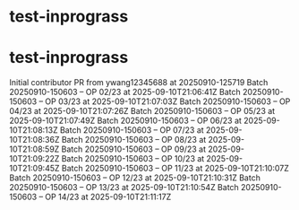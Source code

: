 # test-inprograss
# test-inprograss
Initial contributor PR from ywang12345688 at 20250910-125719
Batch 20250910-150603 – OP 02/23 at 2025-09-10T21:06:41Z
Batch 20250910-150603 – OP 03/23 at 2025-09-10T21:07:03Z
Batch 20250910-150603 – OP 04/23 at 2025-09-10T21:07:26Z
Batch 20250910-150603 – OP 05/23 at 2025-09-10T21:07:49Z
Batch 20250910-150603 – OP 06/23 at 2025-09-10T21:08:13Z
Batch 20250910-150603 – OP 07/23 at 2025-09-10T21:08:36Z
Batch 20250910-150603 – OP 08/23 at 2025-09-10T21:08:59Z
Batch 20250910-150603 – OP 09/23 at 2025-09-10T21:09:22Z
Batch 20250910-150603 – OP 10/23 at 2025-09-10T21:09:45Z
Batch 20250910-150603 – OP 11/23 at 2025-09-10T21:10:07Z
Batch 20250910-150603 – OP 12/23 at 2025-09-10T21:10:31Z
Batch 20250910-150603 – OP 13/23 at 2025-09-10T21:10:54Z
Batch 20250910-150603 – OP 14/23 at 2025-09-10T21:11:17Z
